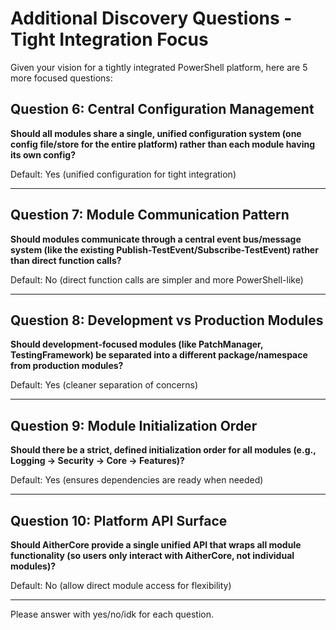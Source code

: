# Additional Discovery Questions - Tight Integration Focus

Given your vision for a tightly integrated PowerShell platform, here are 5 more focused questions:

## Question 6: Central Configuration Management
**Should all modules share a single, unified configuration system (one config file/store for the entire platform) rather than each module having its own config?**

Default: Yes (unified configuration for tight integration)

---

## Question 7: Module Communication Pattern
**Should modules communicate through a central event bus/message system (like the existing Publish-TestEvent/Subscribe-TestEvent) rather than direct function calls?**

Default: No (direct function calls are simpler and more PowerShell-like)

---

## Question 8: Development vs Production Modules
**Should development-focused modules (like PatchManager, TestingFramework) be separated into a different package/namespace from production modules?**

Default: Yes (cleaner separation of concerns)

---

## Question 9: Module Initialization Order
**Should there be a strict, defined initialization order for all modules (e.g., Logging → Security → Core → Features)?**

Default: Yes (ensures dependencies are ready when needed)

---

## Question 10: Platform API Surface
**Should AitherCore provide a single unified API that wraps all module functionality (so users only interact with AitherCore, not individual modules)?**

Default: No (allow direct module access for flexibility)

---

Please answer with yes/no/idk for each question.